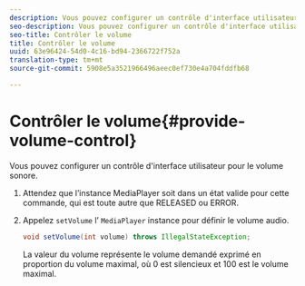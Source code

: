 ```yaml
---
description: Vous pouvez configurer un contrôle d'interface utilisateur pour le volume sonore.
seo-description: Vous pouvez configurer un contrôle d'interface utilisateur pour le volume sonore.
seo-title: Contrôler le volume
title: Contrôler le volume
uuid: 63e96424-54d0-4c16-bd94-2366722f752a
translation-type: tm+mt
source-git-commit: 5908e5a3521966496aeec0ef730e4a704fddfb68

---
```



# Contrôler le volume{#provide-volume-control}

Vous pouvez configurer un contrôle d&#39;interface utilisateur pour le volume sonore.

1. Attendez que l’instance MediaPlayer soit dans un état valide pour cette commande, qui est toute autre que RELEASED ou ERROR.
1. Appelez `setVolume` l’ `MediaPlayer` instance pour définir le volume audio.

   ```java
   void setVolume(int volume) throws IllegalStateException;
   ```

   La valeur du volume représente le volume demandé exprimé en proportion du volume maximal, où 0 est silencieux et 100 est le volume maximal.

